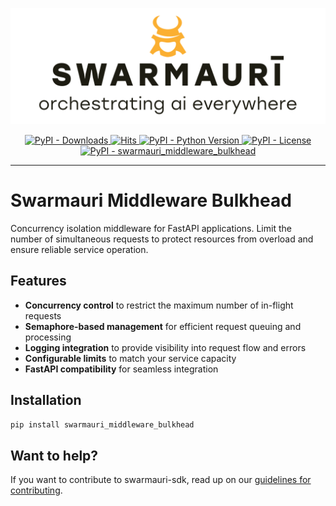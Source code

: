![Swarmauri Logo](https://github.com/swarmauri/swarmauri-sdk/blob/3d4d1cfa949399d7019ae9d8f296afba773dfb7f/assets/swarmauri.brand.theme.svg)

<p align="center">
    <a href="https://pypi.org/project/swarmauri_middleware_bulkhead/">
        <img src="https://img.shields.io/pypi/dm/swarmauri_middleware_bulkhead" alt="PyPI - Downloads"/>
    </a>
    <a href="https://hits.sh/github.com/swarmauri/swarmauri-sdk/tree/master/pkgs/standards/swarmauri_middleware_bulkhead/">
        <img alt="Hits" src="https://hits.sh/github.com/swarmauri/swarmauri-sdk/tree/master/pkgs/standards/swarmauri_middleware_bulkhead.svg"/>
    </a>
    <a href="https://pypi.org/project/swarmauri_middleware_bulkhead/">
        <img src="https://img.shields.io/pypi/pyversions/swarmauri_middleware_bulkhead" alt="PyPI - Python Version"/>
    </a>
    <a href="https://pypi.org/project/swarmauri_middleware_bulkhead/">
        <img src="https://img.shields.io/pypi/l/swarmauri_middleware_bulkhead" alt="PyPI - License"/>
    </a>
    <a href="https://pypi.org/project/swarmauri_middleware_bulkhead/">
        <img src="https://img.shields.io/pypi/v/swarmauri_middleware_bulkhead?label=swarmauri_middleware_bulkhead&color=green" alt="PyPI - swarmauri_middleware_bulkhead"/>
    </a>
</p>

---

# Swarmauri Middleware Bulkhead

Concurrency isolation middleware for FastAPI applications. Limit the number of simultaneous requests to protect resources from overload and ensure reliable service operation.

## Features

- **Concurrency control** to restrict the maximum number of in-flight requests
- **Semaphore-based management** for efficient request queuing and processing
- **Logging integration** to provide visibility into request flow and errors
- **Configurable limits** to match your service capacity
- **FastAPI compatibility** for seamless integration

## Installation

```bash
pip install swarmauri_middleware_bulkhead
```

## Want to help?

If you want to contribute to swarmauri-sdk, read up on our [guidelines for contributing](https://github.com/swarmauri/swarmauri-sdk/blob/master/contributing.md).

